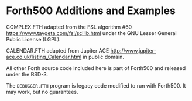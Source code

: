 Forth500 Additions and Examples
===============================

COMPLEX.FTH adapted from the FSL algorithm #60 <https://www.taygeta.com/fsl/scilib.html> under the GNU Lesser General Public License (LGPL).

CALENDAR.FTH adapted from Jupiter ACE <http://www.jupiter-ace.co.uk/listing_Calendar.html> in public domain.

All other Forth source code included here is part of Forth500 and released under the BSD-3.

The `DEBUGGER.FTH` program is legacy code modified to run with Forth500.  It may work, but no guarantees.

